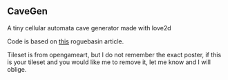 ## CaveGen

A tiny cellular automata cave generator made with love2d

Code is based on [this](http://www.roguebasin.com/index.php?title=Cellular_Automata_Method_for_Generating_Random_Cave-Like_Levels) roguebasin article.

Tileset is from opengameart, but I do not remember the exact poster, if this is your tileset and you would like me to remove it, let me know and I will oblige.
